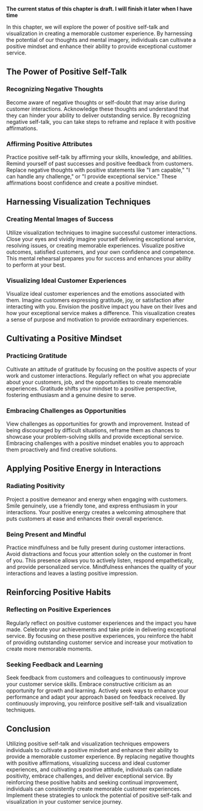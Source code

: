 **The current status of this chapter is draft. I will finish it later when I have time**

In this chapter, we will explore the power of positive self-talk and visualization in creating a memorable customer experience. By harnessing the potential of our thoughts and mental imagery, individuals can cultivate a positive mindset and enhance their ability to provide exceptional customer service.

The Power of Positive Self-Talk
-------------------------------

### Recognizing Negative Thoughts

Become aware of negative thoughts or self-doubt that may arise during customer interactions. Acknowledge these thoughts and understand that they can hinder your ability to deliver outstanding service. By recognizing negative self-talk, you can take steps to reframe and replace it with positive affirmations.

### Affirming Positive Attributes

Practice positive self-talk by affirming your skills, knowledge, and abilities. Remind yourself of past successes and positive feedback from customers. Replace negative thoughts with positive statements like "I am capable," "I can handle any challenge," or "I provide exceptional service." These affirmations boost confidence and create a positive mindset.

Harnessing Visualization Techniques
-----------------------------------

### Creating Mental Images of Success

Utilize visualization techniques to imagine successful customer interactions. Close your eyes and vividly imagine yourself delivering exceptional service, resolving issues, or creating memorable experiences. Visualize positive outcomes, satisfied customers, and your own confidence and competence. This mental rehearsal prepares you for success and enhances your ability to perform at your best.

### Visualizing Ideal Customer Experiences

Visualize ideal customer experiences and the emotions associated with them. Imagine customers expressing gratitude, joy, or satisfaction after interacting with you. Envision the positive impact you have on their lives and how your exceptional service makes a difference. This visualization creates a sense of purpose and motivation to provide extraordinary experiences.

Cultivating a Positive Mindset
------------------------------

### Practicing Gratitude

Cultivate an attitude of gratitude by focusing on the positive aspects of your work and customer interactions. Regularly reflect on what you appreciate about your customers, job, and the opportunities to create memorable experiences. Gratitude shifts your mindset to a positive perspective, fostering enthusiasm and a genuine desire to serve.

### Embracing Challenges as Opportunities

View challenges as opportunities for growth and improvement. Instead of being discouraged by difficult situations, reframe them as chances to showcase your problem-solving skills and provide exceptional service. Embracing challenges with a positive mindset enables you to approach them proactively and find creative solutions.

Applying Positive Energy in Interactions
----------------------------------------

### Radiating Positivity

Project a positive demeanor and energy when engaging with customers. Smile genuinely, use a friendly tone, and express enthusiasm in your interactions. Your positive energy creates a welcoming atmosphere that puts customers at ease and enhances their overall experience.

### Being Present and Mindful

Practice mindfulness and be fully present during customer interactions. Avoid distractions and focus your attention solely on the customer in front of you. This presence allows you to actively listen, respond empathetically, and provide personalized service. Mindfulness enhances the quality of your interactions and leaves a lasting positive impression.

Reinforcing Positive Habits
---------------------------

### Reflecting on Positive Experiences

Regularly reflect on positive customer experiences and the impact you have made. Celebrate your achievements and take pride in delivering exceptional service. By focusing on these positive experiences, you reinforce the habit of providing outstanding customer service and increase your motivation to create more memorable moments.

### Seeking Feedback and Learning

Seek feedback from customers and colleagues to continuously improve your customer service skills. Embrace constructive criticism as an opportunity for growth and learning. Actively seek ways to enhance your performance and adapt your approach based on feedback received. By continuously improving, you reinforce positive self-talk and visualization techniques.

Conclusion
----------

Utilizing positive self-talk and visualization techniques empowers individuals to cultivate a positive mindset and enhance their ability to provide a memorable customer experience. By replacing negative thoughts with positive affirmations, visualizing success and ideal customer experiences, and cultivating a positive attitude, individuals can radiate positivity, embrace challenges, and deliver exceptional service. By reinforcing these positive habits and seeking continual improvement, individuals can consistently create memorable customer experiences. Implement these strategies to unlock the potential of positive self-talk and visualization in your customer service journey.

